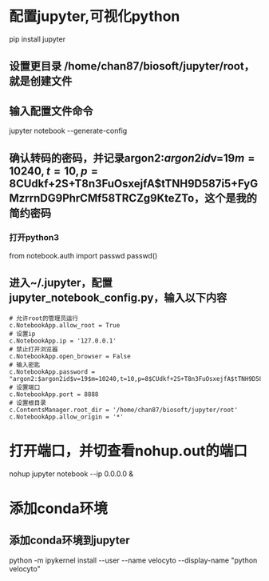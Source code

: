 
# 配置jupyter,可视化python
pip install jupyter
## 设置更目录 /home/chan87/biosoft/jupyter/root，就是创建文件
## 输入配置文件命令
jupyter notebook --generate-config
## 确认转码的密码，并记录argon2:$argon2id$v=19$m=10240,t=10,p=8$CUdkf+2S+T8n3FuOsxejfA$tTNH9D587i5+FyGMzrrnDG9PhrCMf58TRCZg9KteZTo，这个是我的简约密码
### 打开python3
from notebook.auth import passwd
passwd()
## 进入~/.jupyter，配置jupyter_notebook_config.py，输入以下内容
```linux
# 允许root的管理员运行
c.NotebookApp.allow_root = True
# 设置ip
c.NotebookApp.ip = '127.0.0.1'
# 禁止打开浏览器
c.NotebookApp.open_browser = False
# 输入密匙
c.NotebookApp.password = "argon2:$argon2id$v=19$m=10240,t=10,p=8$CUdkf+2S+T8n3FuOsxejfA$tTNH9D587i5+FyGMzrrnDG9PhrCMf58TRCZg9KteZTo"
# 设置端口
c.NotebookApp.port = 8888
# 设置根目录
c.ContentsManager.root_dir = '/home/chan87/biosoft/jupyter/root'
c.NotebookApp.allow_origin = '*'
```
# 打开端口，并切查看nohup.out的端口
nohup jupyter notebook --ip 0.0.0.0 &

# 添加conda环境
## 添加conda环境到jupyter
python -m ipykernel install --user --name velocyto --display-name "python velocyto"
